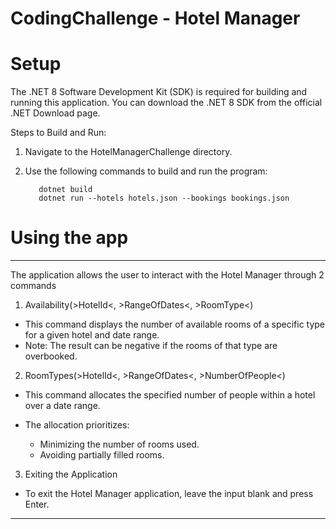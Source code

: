 # CodingChallenge - Hotel Manager

# Setup

The .NET 8 Software Development Kit (SDK) is required for building and running this application.
You can download the .NET 8 SDK from the official .NET Download page.


Steps to Build and Run:

1. Navigate to the HotelManagerChallenge directory.
2. Use the following commands to build and run the program:

          dotnet build
          dotnet run --hotels hotels.json --bookings bookings.json


# Using the app
---------------------------------------------------------------------------


The application allows the user to interact with the Hotel Manager through 2 commands


1. Availability(>HotelId<, >RangeOfDates<, >RoomType<) 

- This command displays the number of available rooms of a specific type for a given hotel and date range.
- Note: The result can be negative if the rooms of that type are overbooked.


2. RoomTypes(>HotelId<, >RangeOfDates<, >NumberOfPeople<)


- This command allocates the specified number of people within a hotel over a date range.
- The allocation prioritizes:

     - Minimizing the number of rooms used.
     - Avoiding partially filled rooms.


3. Exiting the Application

- To exit the Hotel Manager application, leave the input blank and press Enter.


---------------------------------------------------------------------------
